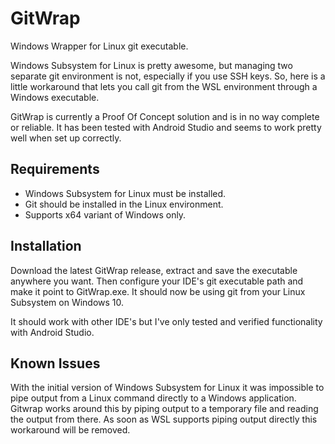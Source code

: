 # GitWrap
Windows Wrapper for Linux git executable.

Windows Subsystem for Linux is pretty awesome, but managing two separate git environment is not, especially if you use SSH keys. So, here is a little workaround that lets you call git from the WSL environment through a Windows executable.

GitWrap is currently a Proof Of Concept solution and is in no way complete or reliable. It has been tested with Android Studio and seems to work pretty well when set up correctly.

## Requirements
- Windows Subsystem for Linux must be installed. 
- Git should be installed in the Linux environment.
- Supports x64 variant of Windows only. 

## Installation
Download the latest GitWrap release, extract and save the executable anywhere you want. Then configure your IDE's git executable path and make it point to GitWrap.exe. It should now be using git from your Linux Subsystem on Windows 10.

It should work with other IDE's but I've only tested and verified functionality with Android Studio.

## Known Issues

With the initial version of Windows Subsystem for Linux it was impossible to pipe output from a Linux command directly to a Windows application. Gitwrap works around this by piping output to a temporary file and reading the output from there. As soon as WSL supports piping output directly this workaround will be removed.
